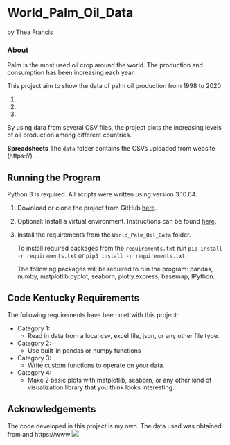 # World_Palm_Oil_Data
by Thea Francis


### About

Palm is the most used oil crop around the world. The production and consumption has been increasing each year. 

This project aim to show the data of palm oil production from 1998 to 2020:

 1. 
 2. 
 3. 
 
By using data from several CSV files, the project plots the increasing levels of oil production among different countries.


**Spreadsheets** 
The `data` folder contains the CSVs uploaded from website (https://).

## Running the Program

Python 3 is required. All scripts were written using version 3.10.64.

1. Download or clone the project from GitHub [here](https://github.com/SheenaSullivan/Plastic-Pollution-Oceans.git). 

2. Optional: Install a virtual environment. Instructions can be found [here](https://docs.python.org/3/library/venv.html).

3. Install the requirements from the `World_Palm_Oil_Data` folder. 

     To install required packages from the `requirements.txt` run  `pip install -r requirements.txt` or `pip3 install -r requirements.txt`. 

    The following packages will be required to run the program: 
        pandas, 
        numby, 
        matplotlib.pyplot, 
        seaborn, 
        plotly.express, 
        basemap, 
        IPython. 



## Code Kentucky Requirements

The following requirements have been met with this project:
* Category 1:
   * Read in data from a local csv, excel file, json, or any other file type.
* Category 2:
    * Use built-in pandas or numpy functions
* Category 3:
    * Write custom functions to operate on your data.
* Category 4:
    * Make 2 basic plots with matplotlib, seaborn, or any other kind of visualization library that you think looks interesting.


## Acknowledgements

The code developed in this project is my own. The data used was obtained from  and https://www
![](.PNG)